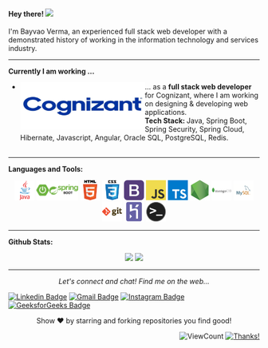 <h4> Hey there! <img src="https://raw.githubusercontent.com/verma-anushka/verma-anushka/master/gifs/wave.gif" width="30px"></h4>

<!-- I'm [Bayvao Verma](https://verma-anushka.github.io/anushkaverma/), an experienced full stack web developer and technical writer with a demonstrated history of working in the information technology and services industry.
-->
I'm Bayvao Verma, an experienced full stack web developer with a demonstrated history of working in the information technology and services industry.

 ---
 
**Currently I am working ...**

- <div>
    <img width="250" height="95" align='left' src="https://raw.githubusercontent.com/Bayvao/Bayvao/main/images/cognizant_Logo.png" >
    ... as a <strong>full stack web developer</strong> for Cognizant, where I am working on designing & developing web applications.
    <br />
    <strong>Tech Stack: </strong> Java, Spring Boot, Spring Security, Spring Cloud, Hibernate, Javascript, Angular, Oracle SQL, PostgreSQL, Redis. 
    <br /> 
    <br /> 
  </div>
  
<!-- -  <div>
    <img width="250" height="100" align='right' src="https://raw.githubusercontent.com/Bayvao/Bayvao/main/images/gfg.png" style="margin-left: -10px" >
    ... as a <strong>Technical Content Writer</strong> at Geeks for Geeks where I have penned down forty plus detailed and comprehensive articles covering various web technologies and Data Structures & Algorithms concepts.
    <br />
    <strong>View: </strong> <a href="https://auth.geeksforgeeks.org/user/bayvaoverma/profile" >Geeks for Geeks</a> 
    <br /> 
  </div> -->

 ---
 
**Languages and Tools:**

<p align="center">

  <div align="center">
  
 <code><img height="40" src="https://raw.githubusercontent.com/devicons/devicon/master/icons/java/java-original-wordmark.svg"></code> 
 <code><img height="40" src="https://raw.githubusercontent.com/Bayvao/Bayvao/main/images/spring-boot.png"></code>
 <code><img height="40" src="https://raw.githubusercontent.com/github/explore/80688e429a7d4ef2fca1e82350fe8e3517d3494d/topics/html/html.png"></code> <code><img height="40" src="https://raw.githubusercontent.com/github/explore/80688e429a7d4ef2fca1e82350fe8e3517d3494d/topics/css/css.png"></code> <code><img height="40" src="https://raw.githubusercontent.com/github/explore/80688e429a7d4ef2fca1e82350fe8e3517d3494d/topics/bootstrap/bootstrap.png"></code> <code><img height="40" src="https://raw.githubusercontent.com/github/explore/80688e429a7d4ef2fca1e82350fe8e3517d3494d/topics/javascript/javascript.png"></code> <code><img height="40" src="https://raw.githubusercontent.com/github/explore/80688e429a7d4ef2fca1e82350fe8e3517d3494d/topics/typescript/typescript.png"></code> <code><img height="40" src="https://raw.githubusercontent.com/github/explore/80688e429a7d4ef2fca1e82350fe8e3517d3494d/topics/nodejs/nodejs.png"></code> <code><img height="40" src="https://raw.githubusercontent.com/github/explore/80688e429a7d4ef2fca1e82350fe8e3517d3494d/topics/mongodb/mongodb.png"></code> <code><img height="40" src="https://raw.githubusercontent.com/github/explore/80688e429a7d4ef2fca1e82350fe8e3517d3494d/topics/mysql/mysql.png"></code> <code><img height="40" src="https://raw.githubusercontent.com/github/explore/80688e429a7d4ef2fca1e82350fe8e3517d3494d/topics/git/git.png"></code> <code><img height="40" src="https://raw.githubusercontent.com/devicons/devicon/master/icons/heroku/heroku-plain.svg"></code> <code><img height="40" src="https://raw.githubusercontent.com/github/explore/80688e429a7d4ef2fca1e82350fe8e3517d3494d/topics/terminal/terminal.png"></code>

  </div>
  </p>

 ---
 
**Github Stats:**

<p align="center">
  
  <img src="https://github-readme-stats.vercel.app/api?username=Bayvao&count_private=true&show_icons=true&theme=dracula&line_height=33">
  <img src="https://github-readme-stats.vercel.app/api/top-langs/?username=Bayvao&count_private=true&hide=html,scss,,ejs&theme=dracula&line_height=10">

</p>

 ---
 
<p align="center">
  <i>Let's connect and chat! Find me on the web...</i>
  
  
  [![Linkedin Badge](https://img.shields.io/badge/-bayvao-verma-blue?style=flat-square&logo=Linkedin&logoColor=white&link=https://www.linkedin.com/in/bayvao-verma/)](https://www.linkedin.com/in/bayvao-verma/) 
   [![Gmail Badge](https://img.shields.io/badge/-vermabayvao-c14438?style=flat-square&logo=Gmail&logoColor=white&link=mailto:vermabayvao@gmail.com)](mailto:vermabayvao@gmail.com)
   [![Instagram Badge](https://img.shields.io/badge/-@bayvao_verma-purple?style=flat&logo=instagram&logoColor=white&link=https://instagram.com/bayvao_verma/)](https://instagram.com/bayvao_verma) 
   [![GeeksforGeeks Badge](https://img.shields.io/badge/-bayvao_verma-1c6340?style=flat&logo=GeeksforGeeks&logoColor=white&link=https://auth.geeksforgeeks.org/user/bayvaoverma/profile)](https://auth.geeksforgeeks.org/user/bayvaoverma/profile)

   <!-- [![Twitter Badge](https://img.shields.io/badge/-@verma_anushkaa-1ca0f1?style=flat-square&labelColor=1ca0f1&logo=twitter&logoColor=white&link=https://twitter.com/verma_anushkaa)](https://twitter.com/verma_anushkaa)  -->
   
  <p align="center">
    Show ❤️ by starring and forking repositories you find good!
  </p>
</p>

<div align="right">
  
![ViewCount](https://views.whatilearened.today/views/github/Bayvao/Bayvao.svg) [![Thanks!](https://img.shields.io/badge/Thanks%20for%20visiting-!-1EAEDB.svg)](https://verma-anushka.github.io/anushkaverma/)

</div>

<!-- [![HitCount](http://hits.dwyl.com/Bayvao/Bayvao.svg)](http://hits.dwyl.com/Bayvao/Bayvao) -->

